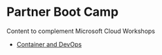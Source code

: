 # Partner Boot Camp
Content to complement Microsoft Cloud Workshops

* [Container and DevOps](https://github.com/carlosalexei/partnerbootcamp/tree/master/AppDev/ContainerAndDevOps)


